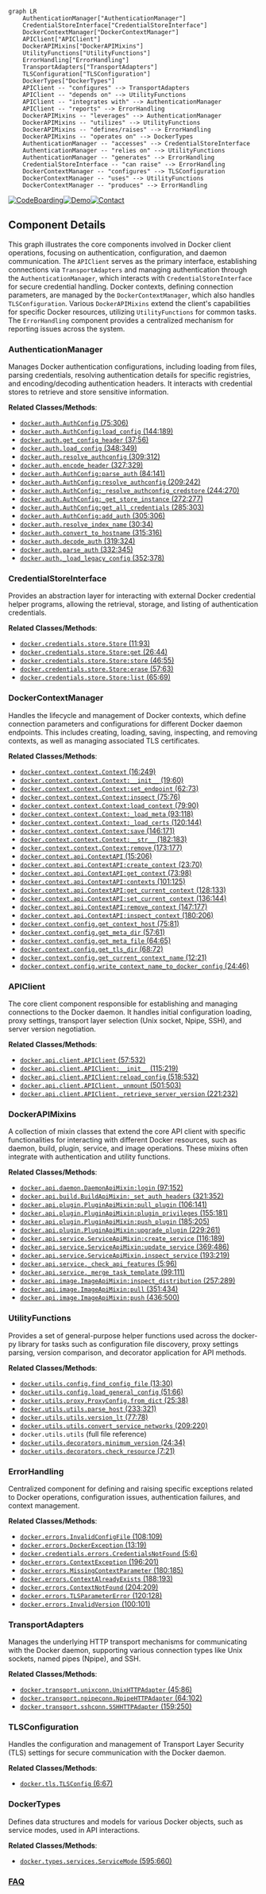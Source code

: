 ```mermaid
graph LR
    AuthenticationManager["AuthenticationManager"]
    CredentialStoreInterface["CredentialStoreInterface"]
    DockerContextManager["DockerContextManager"]
    APIClient["APIClient"]
    DockerAPIMixins["DockerAPIMixins"]
    UtilityFunctions["UtilityFunctions"]
    ErrorHandling["ErrorHandling"]
    TransportAdapters["TransportAdapters"]
    TLSConfiguration["TLSConfiguration"]
    DockerTypes["DockerTypes"]
    APIClient -- "configures" --> TransportAdapters
    APIClient -- "depends on" --> UtilityFunctions
    APIClient -- "integrates with" --> AuthenticationManager
    APIClient -- "reports" --> ErrorHandling
    DockerAPIMixins -- "leverages" --> AuthenticationManager
    DockerAPIMixins -- "utilizes" --> UtilityFunctions
    DockerAPIMixins -- "defines/raises" --> ErrorHandling
    DockerAPIMixins -- "operates on" --> DockerTypes
    AuthenticationManager -- "accesses" --> CredentialStoreInterface
    AuthenticationManager -- "relies on" --> UtilityFunctions
    AuthenticationManager -- "generates" --> ErrorHandling
    CredentialStoreInterface -- "can raise" --> ErrorHandling
    DockerContextManager -- "configures" --> TLSConfiguration
    DockerContextManager -- "uses" --> UtilityFunctions
    DockerContextManager -- "produces" --> ErrorHandling
```
[![CodeBoarding](https://img.shields.io/badge/Generated%20by-CodeBoarding-9cf?style=flat-square)](https://github.com/CodeBoarding/GeneratedOnBoardings)[![Demo](https://img.shields.io/badge/Try%20our-Demo-blue?style=flat-square)](https://www.codeboarding.org/demo)[![Contact](https://img.shields.io/badge/Contact%20us%20-%20contact@codeboarding.org-lightgrey?style=flat-square)](mailto:contact@codeboarding.org)

## Component Details

This graph illustrates the core components involved in Docker client operations, focusing on authentication, configuration, and daemon communication. The `APIClient` serves as the primary interface, establishing connections via `TransportAdapters` and managing authentication through the `AuthenticationManager`, which interacts with `CredentialStoreInterface` for secure credential handling. Docker contexts, defining connection parameters, are managed by the `DockerContextManager`, which also handles `TLSConfiguration`. Various `DockerAPIMixins` extend the client's capabilities for specific Docker resources, utilizing `UtilityFunctions` for common tasks. The `ErrorHandling` component provides a centralized mechanism for reporting issues across the system.

### AuthenticationManager
Manages Docker authentication configurations, including loading from files, parsing credentials, resolving authentication details for specific registries, and encoding/decoding authentication headers. It interacts with credential stores to retrieve and store sensitive information.


**Related Classes/Methods**:

- <a href="https://github.com/docker/docker-py/blob/master/docker/auth.py#L75-L306" target="_blank" rel="noopener noreferrer">`docker.auth.AuthConfig` (75:306)</a>
- <a href="https://github.com/docker/docker-py/blob/master/docker/auth.py#L144-L189" target="_blank" rel="noopener noreferrer">`docker.auth.AuthConfig:load_config` (144:189)</a>
- <a href="https://github.com/docker/docker-py/blob/master/docker/auth.py#L37-L56" target="_blank" rel="noopener noreferrer">`docker.auth.get_config_header` (37:56)</a>
- <a href="https://github.com/docker/docker-py/blob/master/docker/auth.py#L348-L349" target="_blank" rel="noopener noreferrer">`docker.auth.load_config` (348:349)</a>
- <a href="https://github.com/docker/docker-py/blob/master/docker/auth.py#L309-L312" target="_blank" rel="noopener noreferrer">`docker.auth.resolve_authconfig` (309:312)</a>
- <a href="https://github.com/docker/docker-py/blob/master/docker/auth.py#L327-L329" target="_blank" rel="noopener noreferrer">`docker.auth.encode_header` (327:329)</a>
- <a href="https://github.com/docker/docker-py/blob/master/docker/auth.py#L84-L141" target="_blank" rel="noopener noreferrer">`docker.auth.AuthConfig:parse_auth` (84:141)</a>
- <a href="https://github.com/docker/docker-py/blob/master/docker/auth.py#L209-L242" target="_blank" rel="noopener noreferrer">`docker.auth.AuthConfig:resolve_authconfig` (209:242)</a>
- <a href="https://github.com/docker/docker-py/blob/master/docker/auth.py#L244-L270" target="_blank" rel="noopener noreferrer">`docker.auth.AuthConfig:_resolve_authconfig_credstore` (244:270)</a>
- <a href="https://github.com/docker/docker-py/blob/master/docker/auth.py#L272-L277" target="_blank" rel="noopener noreferrer">`docker.auth.AuthConfig:_get_store_instance` (272:277)</a>
- <a href="https://github.com/docker/docker-py/blob/master/docker/auth.py#L285-L303" target="_blank" rel="noopener noreferrer">`docker.auth.AuthConfig:get_all_credentials` (285:303)</a>
- <a href="https://github.com/docker/docker-py/blob/master/docker/auth.py#L305-L306" target="_blank" rel="noopener noreferrer">`docker.auth.AuthConfig:add_auth` (305:306)</a>
- <a href="https://github.com/docker/docker-py/blob/master/docker/auth.py#L30-L34" target="_blank" rel="noopener noreferrer">`docker.auth.resolve_index_name` (30:34)</a>
- <a href="https://github.com/docker/docker-py/blob/master/docker/auth.py#L315-L316" target="_blank" rel="noopener noreferrer">`docker.auth.convert_to_hostname` (315:316)</a>
- <a href="https://github.com/docker/docker-py/blob/master/docker/auth.py#L319-L324" target="_blank" rel="noopener noreferrer">`docker.auth.decode_auth` (319:324)</a>
- <a href="https://github.com/docker/docker-py/blob/master/docker/auth.py#L332-L345" target="_blank" rel="noopener noreferrer">`docker.auth.parse_auth` (332:345)</a>
- <a href="https://github.com/docker/docker-py/blob/master/docker/auth.py#L352-L378" target="_blank" rel="noopener noreferrer">`docker.auth._load_legacy_config` (352:378)</a>


### CredentialStoreInterface
Provides an abstraction layer for interacting with external Docker credential helper programs, allowing the retrieval, storage, and listing of authentication credentials.


**Related Classes/Methods**:

- <a href="https://github.com/docker/docker-py/blob/master/docker/credentials/store.py#L11-L93" target="_blank" rel="noopener noreferrer">`docker.credentials.store.Store` (11:93)</a>
- <a href="https://github.com/docker/docker-py/blob/master/docker/credentials/store.py#L26-L44" target="_blank" rel="noopener noreferrer">`docker.credentials.store.Store:get` (26:44)</a>
- <a href="https://github.com/docker/docker-py/blob/master/docker/credentials/store.py#L46-L55" target="_blank" rel="noopener noreferrer">`docker.credentials.store.Store:store` (46:55)</a>
- <a href="https://github.com/docker/docker-py/blob/master/docker/credentials/store.py#L57-L63" target="_blank" rel="noopener noreferrer">`docker.credentials.store.Store:erase` (57:63)</a>
- <a href="https://github.com/docker/docker-py/blob/master/docker/credentials/store.py#L65-L69" target="_blank" rel="noopener noreferrer">`docker.credentials.store.Store:list` (65:69)</a>


### DockerContextManager
Handles the lifecycle and management of Docker contexts, which define connection parameters and configurations for different Docker daemon endpoints. This includes creating, loading, saving, inspecting, and removing contexts, as well as managing associated TLS certificates.


**Related Classes/Methods**:

- <a href="https://github.com/docker/docker-py/blob/master/docker/context/context.py#L16-L249" target="_blank" rel="noopener noreferrer">`docker.context.context.Context` (16:249)</a>
- <a href="https://github.com/docker/docker-py/blob/master/docker/context/context.py#L19-L60" target="_blank" rel="noopener noreferrer">`docker.context.context.Context:__init__` (19:60)</a>
- <a href="https://github.com/docker/docker-py/blob/master/docker/context/context.py#L62-L73" target="_blank" rel="noopener noreferrer">`docker.context.context.Context:set_endpoint` (62:73)</a>
- <a href="https://github.com/docker/docker-py/blob/master/docker/context/context.py#L75-L76" target="_blank" rel="noopener noreferrer">`docker.context.context.Context:inspect` (75:76)</a>
- <a href="https://github.com/docker/docker-py/blob/master/docker/context/context.py#L79-L90" target="_blank" rel="noopener noreferrer">`docker.context.context.Context:load_context` (79:90)</a>
- <a href="https://github.com/docker/docker-py/blob/master/docker/context/context.py#L93-L118" target="_blank" rel="noopener noreferrer">`docker.context.context.Context:_load_meta` (93:118)</a>
- <a href="https://github.com/docker/docker-py/blob/master/docker/context/context.py#L120-L144" target="_blank" rel="noopener noreferrer">`docker.context.context.Context:_load_certs` (120:144)</a>
- <a href="https://github.com/docker/docker-py/blob/master/docker/context/context.py#L146-L171" target="_blank" rel="noopener noreferrer">`docker.context.context.Context:save` (146:171)</a>
- <a href="https://github.com/docker/docker-py/blob/master/docker/context/context.py#L182-L183" target="_blank" rel="noopener noreferrer">`docker.context.context.Context:__str__` (182:183)</a>
- <a href="https://github.com/docker/docker-py/blob/master/docker/context/context.py#L173-L177" target="_blank" rel="noopener noreferrer">`docker.context.context.Context:remove` (173:177)</a>
- <a href="https://github.com/docker/docker-py/blob/master/docker/context/api.py#L15-L206" target="_blank" rel="noopener noreferrer">`docker.context.api.ContextAPI` (15:206)</a>
- <a href="https://github.com/docker/docker-py/blob/master/docker/context/api.py#L23-L70" target="_blank" rel="noopener noreferrer">`docker.context.api.ContextAPI:create_context` (23:70)</a>
- <a href="https://github.com/docker/docker-py/blob/master/docker/context/api.py#L73-L98" target="_blank" rel="noopener noreferrer">`docker.context.api.ContextAPI:get_context` (73:98)</a>
- <a href="https://github.com/docker/docker-py/blob/master/docker/context/api.py#L101-L125" target="_blank" rel="noopener noreferrer">`docker.context.api.ContextAPI:contexts` (101:125)</a>
- <a href="https://github.com/docker/docker-py/blob/master/docker/context/api.py#L128-L133" target="_blank" rel="noopener noreferrer">`docker.context.api.ContextAPI:get_current_context` (128:133)</a>
- <a href="https://github.com/docker/docker-py/blob/master/docker/context/api.py#L136-L144" target="_blank" rel="noopener noreferrer">`docker.context.api.ContextAPI:set_current_context` (136:144)</a>
- <a href="https://github.com/docker/docker-py/blob/master/docker/context/api.py#L147-L177" target="_blank" rel="noopener noreferrer">`docker.context.api.ContextAPI:remove_context` (147:177)</a>
- <a href="https://github.com/docker/docker-py/blob/master/docker/context/api.py#L180-L206" target="_blank" rel="noopener noreferrer">`docker.context.api.ContextAPI:inspect_context` (180:206)</a>
- <a href="https://github.com/docker/docker-py/blob/master/docker/context/config.py#L75-L81" target="_blank" rel="noopener noreferrer">`docker.context.config.get_context_host` (75:81)</a>
- <a href="https://github.com/docker/docker-py/blob/master/docker/context/config.py#L57-L61" target="_blank" rel="noopener noreferrer">`docker.context.config.get_meta_dir` (57:61)</a>
- <a href="https://github.com/docker/docker-py/blob/master/docker/context/config.py#L64-L65" target="_blank" rel="noopener noreferrer">`docker.context.config.get_meta_file` (64:65)</a>
- <a href="https://github.com/docker/docker-py/blob/master/docker/context/config.py#L68-L72" target="_blank" rel="noopener noreferrer">`docker.context.config.get_tls_dir` (68:72)</a>
- <a href="https://github.com/docker/docker-py/blob/master/docker/context/config.py#L12-L21" target="_blank" rel="noopener noreferrer">`docker.context.config.get_current_context_name` (12:21)</a>
- <a href="https://github.com/docker/docker-py/blob/master/docker/context/config.py#L24-L46" target="_blank" rel="noopener noreferrer">`docker.context.config.write_context_name_to_docker_config` (24:46)</a>


### APIClient
The core client component responsible for establishing and managing connections to the Docker daemon. It handles initial configuration loading, proxy settings, transport layer selection (Unix socket, Npipe, SSH), and server version negotiation.


**Related Classes/Methods**:

- <a href="https://github.com/docker/docker-py/blob/master/docker/api/client.py#L57-L532" target="_blank" rel="noopener noreferrer">`docker.api.client.APIClient` (57:532)</a>
- <a href="https://github.com/docker/docker-py/blob/master/docker/api/client.py#L115-L219" target="_blank" rel="noopener noreferrer">`docker.api.client.APIClient:__init__` (115:219)</a>
- <a href="https://github.com/docker/docker-py/blob/master/docker/api/client.py#L518-L532" target="_blank" rel="noopener noreferrer">`docker.api.client.APIClient:reload_config` (518:532)</a>
- <a href="https://github.com/docker/docker-py/blob/master/docker/api/client.py#L501-L503" target="_blank" rel="noopener noreferrer">`docker.api.client.APIClient._unmount` (501:503)</a>
- <a href="https://github.com/docker/docker-py/blob/master/docker/api/client.py#L221-L232" target="_blank" rel="noopener noreferrer">`docker.api.client.APIClient._retrieve_server_version` (221:232)</a>


### DockerAPIMixins
A collection of mixin classes that extend the core API client with specific functionalities for interacting with different Docker resources, such as daemon, build, plugin, service, and image operations. These mixins often integrate with authentication and utility functions.


**Related Classes/Methods**:

- <a href="https://github.com/docker/docker-py/blob/master/docker/api/daemon.py#L97-L152" target="_blank" rel="noopener noreferrer">`docker.api.daemon.DaemonApiMixin:login` (97:152)</a>
- <a href="https://github.com/docker/docker-py/blob/master/docker/api/build.py#L321-L352" target="_blank" rel="noopener noreferrer">`docker.api.build.BuildApiMixin:_set_auth_headers` (321:352)</a>
- <a href="https://github.com/docker/docker-py/blob/master/docker/api/plugin.py#L106-L141" target="_blank" rel="noopener noreferrer">`docker.api.plugin.PluginApiMixin:pull_plugin` (106:141)</a>
- <a href="https://github.com/docker/docker-py/blob/master/docker/api/plugin.py#L155-L181" target="_blank" rel="noopener noreferrer">`docker.api.plugin.PluginApiMixin:plugin_privileges` (155:181)</a>
- <a href="https://github.com/docker/docker-py/blob/master/docker/api/plugin.py#L185-L205" target="_blank" rel="noopener noreferrer">`docker.api.plugin.PluginApiMixin:push_plugin` (185:205)</a>
- <a href="https://github.com/docker/docker-py/blob/master/docker/api/plugin.py#L229-L261" target="_blank" rel="noopener noreferrer">`docker.api.plugin.PluginApiMixin:upgrade_plugin` (229:261)</a>
- <a href="https://github.com/docker/docker-py/blob/master/docker/api/service.py#L116-L189" target="_blank" rel="noopener noreferrer">`docker.api.service.ServiceApiMixin:create_service` (116:189)</a>
- <a href="https://github.com/docker/docker-py/blob/master/docker/api/service.py#L369-L486" target="_blank" rel="noopener noreferrer">`docker.api.service.ServiceApiMixin:update_service` (369:486)</a>
- <a href="https://github.com/docker/docker-py/blob/master/docker/api/service.py#L193-L219" target="_blank" rel="noopener noreferrer">`docker.api.service.ServiceApiMixin.inspect_service` (193:219)</a>
- <a href="https://github.com/docker/docker-py/blob/master/docker/api/service.py#L5-L96" target="_blank" rel="noopener noreferrer">`docker.api.service._check_api_features` (5:96)</a>
- <a href="https://github.com/docker/docker-py/blob/master/docker/api/service.py#L99-L111" target="_blank" rel="noopener noreferrer">`docker.api.service._merge_task_template` (99:111)</a>
- <a href="https://github.com/docker/docker-py/blob/master/docker/api/image.py#L257-L289" target="_blank" rel="noopener noreferrer">`docker.api.image.ImageApiMixin:inspect_distribution` (257:289)</a>
- <a href="https://github.com/docker/docker-py/blob/master/docker/api/image.py#L351-L434" target="_blank" rel="noopener noreferrer">`docker.api.image.ImageApiMixin:pull` (351:434)</a>
- <a href="https://github.com/docker/docker-py/blob/master/docker/api/image.py#L436-L500" target="_blank" rel="noopener noreferrer">`docker.api.image.ImageApiMixin:push` (436:500)</a>


### UtilityFunctions
Provides a set of general-purpose helper functions used across the docker-py library for tasks such as configuration file discovery, proxy settings parsing, version comparison, and decorator application for API methods.


**Related Classes/Methods**:

- <a href="https://github.com/docker/docker-py/blob/master/docker/utils/config.py#L13-L30" target="_blank" rel="noopener noreferrer">`docker.utils.config.find_config_file` (13:30)</a>
- <a href="https://github.com/docker/docker-py/blob/master/docker/utils/config.py#L51-L66" target="_blank" rel="noopener noreferrer">`docker.utils.config.load_general_config` (51:66)</a>
- <a href="https://github.com/docker/docker-py/blob/master/docker/utils/proxy.py#L25-L38" target="_blank" rel="noopener noreferrer">`docker.utils.proxy.ProxyConfig.from_dict` (25:38)</a>
- <a href="https://github.com/docker/docker-py/blob/master/docker/utils/utils.py#L233-L321" target="_blank" rel="noopener noreferrer">`docker.utils.utils.parse_host` (233:321)</a>
- <a href="https://github.com/docker/docker-py/blob/master/docker/utils/utils.py#L77-L78" target="_blank" rel="noopener noreferrer">`docker.utils.utils.version_lt` (77:78)</a>
- <a href="https://github.com/docker/docker-py/blob/master/docker/utils/utils.py#L209-L220" target="_blank" rel="noopener noreferrer">`docker.utils.utils.convert_service_networks` (209:220)</a>
- `docker.utils.utils` (full file reference)
- <a href="https://github.com/docker/docker-py/blob/master/docker/utils/decorators.py#L24-L34" target="_blank" rel="noopener noreferrer">`docker.utils.decorators.minimum_version` (24:34)</a>
- <a href="https://github.com/docker/docker-py/blob/master/docker/utils/decorators.py#L7-L21" target="_blank" rel="noopener noreferrer">`docker.utils.decorators.check_resource` (7:21)</a>


### ErrorHandling
Centralized component for defining and raising specific exceptions related to Docker operations, configuration issues, authentication failures, and context management.


**Related Classes/Methods**:

- <a href="https://github.com/docker/docker-py/blob/master/docker/errors.py#L108-L109" target="_blank" rel="noopener noreferrer">`docker.errors.InvalidConfigFile` (108:109)</a>
- <a href="https://github.com/docker/docker-py/blob/master/docker/errors.py#L13-L19" target="_blank" rel="noopener noreferrer">`docker.errors.DockerException` (13:19)</a>
- <a href="https://github.com/docker/docker-py/blob/master/docker/credentials/errors.py#L5-L6" target="_blank" rel="noopener noreferrer">`docker.credentials.errors.CredentialsNotFound` (5:6)</a>
- <a href="https://github.com/docker/docker-py/blob/master/docker/errors.py#L196-L201" target="_blank" rel="noopener noreferrer">`docker.errors.ContextException` (196:201)</a>
- <a href="https://github.com/docker/docker-py/blob/master/docker/errors.py#L180-L185" target="_blank" rel="noopener noreferrer">`docker.errors.MissingContextParameter` (180:185)</a>
- <a href="https://github.com/docker/docker-py/blob/master/docker/errors.py#L188-L193" target="_blank" rel="noopener noreferrer">`docker.errors.ContextAlreadyExists` (188:193)</a>
- <a href="https://github.com/docker/docker-py/blob/master/docker/errors.py#L204-L209" target="_blank" rel="noopener noreferrer">`docker.errors.ContextNotFound` (204:209)</a>
- <a href="https://github.com/docker/docker-py/blob/master/docker/errors.py#L120-L128" target="_blank" rel="noopener noreferrer">`docker.errors.TLSParameterError` (120:128)</a>
- <a href="https://github.com/docker/docker-py/blob/master/docker/errors.py#L100-L101" target="_blank" rel="noopener noreferrer">`docker.errors.InvalidVersion` (100:101)</a>


### TransportAdapters
Manages the underlying HTTP transport mechanisms for communicating with the Docker daemon, supporting various connection types like Unix sockets, named pipes (Npipe), and SSH.


**Related Classes/Methods**:

- <a href="https://github.com/docker/docker-py/blob/master/docker/transport/unixconn.py#L45-L86" target="_blank" rel="noopener noreferrer">`docker.transport.unixconn.UnixHTTPAdapter` (45:86)</a>
- <a href="https://github.com/docker/docker-py/blob/master/docker/transport/npipeconn.py#L64-L102" target="_blank" rel="noopener noreferrer">`docker.transport.npipeconn.NpipeHTTPAdapter` (64:102)</a>
- <a href="https://github.com/docker/docker-py/blob/master/docker/transport/sshconn.py#L159-L250" target="_blank" rel="noopener noreferrer">`docker.transport.sshconn.SSHHTTPAdapter` (159:250)</a>


### TLSConfiguration
Handles the configuration and management of Transport Layer Security (TLS) settings for secure communication with the Docker daemon.


**Related Classes/Methods**:

- <a href="https://github.com/docker/docker-py/blob/master/docker/tls.py#L6-L67" target="_blank" rel="noopener noreferrer">`docker.tls.TLSConfig` (6:67)</a>


### DockerTypes
Defines data structures and models for various Docker objects, such as service modes, used in API interactions.


**Related Classes/Methods**:

- <a href="https://github.com/docker/docker-py/blob/master/docker/types/services.py#L595-L660" target="_blank" rel="noopener noreferrer">`docker.types.services.ServiceMode` (595:660)</a>




### [FAQ](https://github.com/CodeBoarding/GeneratedOnBoardings/tree/main?tab=readme-ov-file#faq)